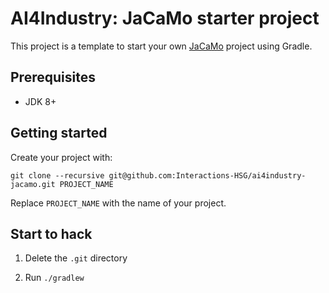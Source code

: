 # AI4Industry: JaCaMo starter project

This project is a template to start your own [JaCaMo](https://github.com/jacamo-lang/jacamo) project using Gradle. 

## Prerequisites

- JDK 8+

## Getting started

Create your project with:

```
git clone --recursive git@github.com:Interactions-HSG/ai4industry-jacamo.git PROJECT_NAME
```

Replace `PROJECT_NAME` with the name of your project.

## Start to hack

1. Delete the `.git` directory

2. Run `./gradlew`

